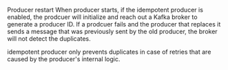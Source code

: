 

Producer restart
When producer starts, if the idempotent producer is enabled, the prodcuer will initialize and reach out a Kafka broker to generate a producer ID. If a prodcuer fails and the producer that replaces it sends a message that was previously sent by the old producer, the broker will not detect the duplicates.

idempotent producer only prevents duplicates in case of retries that are caused by the producer's internal logic.